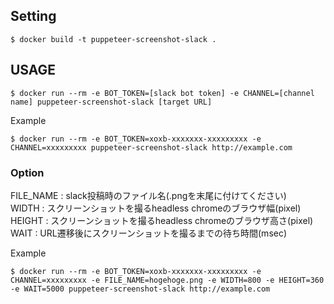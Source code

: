 ## Setting

```
$ docker build -t puppeteer-screenshot-slack .
```

## USAGE

```
$ docker run --rm -e BOT_TOKEN=[slack bot token] -e CHANNEL=[channel name] puppeteer-screenshot-slack [target URL]
```

Example

```
$ docker run --rm -e BOT_TOKEN=xoxb-xxxxxxx-xxxxxxxxx -e CHANNEL=xxxxxxxxx puppeteer-screenshot-slack http://example.com
```

### Option

FILE_NAME : slack投稿時のファイル名(.pngを末尾に付けてください)  
WIDTH : スクリーンショットを撮るheadless chromeのブラウザ幅(pixel)  
HEIGHT : スクリーンショットを撮るheadless chromeのブラウザ高さ(pixel)  
WAIT : URL遷移後にスクリーンショットを撮るまでの待ち時間(msec)  

Example

```
$ docker run --rm -e BOT_TOKEN=xoxb-xxxxxxx-xxxxxxxxx -e CHANNEL=xxxxxxxxx -e FILE_NAME=hogehoge.png -e WIDTH=800 -e HEIGHT=360 -e WAIT=5000 puppeteer-screenshot-slack http://example.com
```
